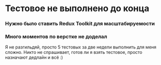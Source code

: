 # Тестовое не выполнено до конца

### Нужно было ставить Redux Toolkit для масштабируемости

### Много моментов по верстке не доделал

Я не разгильдяй, просто 5 тестовых за две недели выполнить для меня сложно. Никто не спрашивает, готов ли я взять тестовое, просто назначают дедлайн и всё :)
